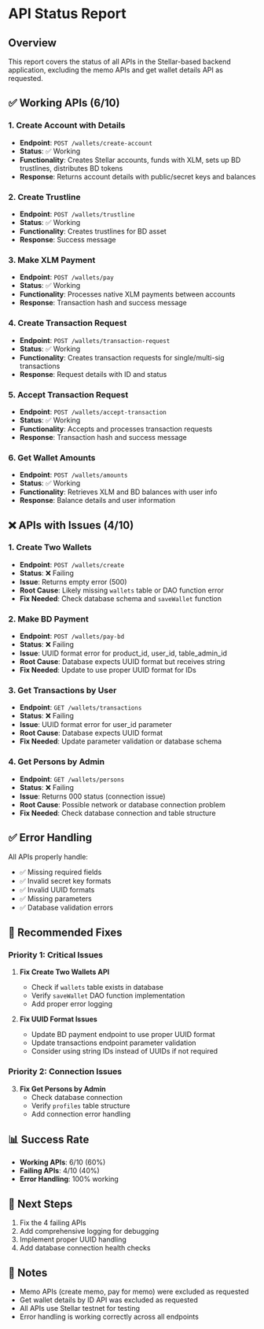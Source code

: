 # API Status Report

## Overview
This report covers the status of all APIs in the Stellar-based backend application, excluding the memo APIs and get wallet details API as requested.

## ✅ **Working APIs (6/10)**

### 1. Create Account with Details
- **Endpoint**: `POST /wallets/create-account`
- **Status**: ✅ Working
- **Functionality**: Creates Stellar accounts, funds with XLM, sets up BD trustlines, distributes BD tokens
- **Response**: Returns account details with public/secret keys and balances

### 2. Create Trustline
- **Endpoint**: `POST /wallets/trustline`
- **Status**: ✅ Working
- **Functionality**: Creates trustlines for BD asset
- **Response**: Success message

### 3. Make XLM Payment
- **Endpoint**: `POST /wallets/pay`
- **Status**: ✅ Working
- **Functionality**: Processes native XLM payments between accounts
- **Response**: Transaction hash and success message

### 4. Create Transaction Request
- **Endpoint**: `POST /wallets/transaction-request`
- **Status**: ✅ Working
- **Functionality**: Creates transaction requests for single/multi-sig transactions
- **Response**: Request details with ID and status

### 5. Accept Transaction Request
- **Endpoint**: `POST /wallets/accept-transaction`
- **Status**: ✅ Working
- **Functionality**: Accepts and processes transaction requests
- **Response**: Transaction hash and success message

### 6. Get Wallet Amounts
- **Endpoint**: `POST /wallets/amounts`
- **Status**: ✅ Working
- **Functionality**: Retrieves XLM and BD balances with user info
- **Response**: Balance details and user information

## ❌ **APIs with Issues (4/10)**

### 1. Create Two Wallets
- **Endpoint**: `POST /wallets/create`
- **Status**: ❌ Failing
- **Issue**: Returns empty error (500)
- **Root Cause**: Likely missing `wallets` table or DAO function error
- **Fix Needed**: Check database schema and `saveWallet` function

### 2. Make BD Payment
- **Endpoint**: `POST /wallets/pay-bd`
- **Status**: ❌ Failing
- **Issue**: UUID format error for product_id, user_id, table_admin_id
- **Root Cause**: Database expects UUID format but receives string
- **Fix Needed**: Update to use proper UUID format for IDs

### 3. Get Transactions by User
- **Endpoint**: `GET /wallets/transactions`
- **Status**: ❌ Failing
- **Issue**: UUID format error for user_id parameter
- **Root Cause**: Database expects UUID format
- **Fix Needed**: Update parameter validation or database schema

### 4. Get Persons by Admin
- **Endpoint**: `GET /wallets/persons`
- **Status**: ❌ Failing
- **Issue**: Returns 000 status (connection issue)
- **Root Cause**: Possible network or database connection problem
- **Fix Needed**: Check database connection and table structure

## ✅ **Error Handling**

All APIs properly handle:
- ✅ Missing required fields
- ✅ Invalid secret key formats
- ✅ Invalid UUID formats
- ✅ Missing parameters
- ✅ Database validation errors

## 🔧 **Recommended Fixes**

### Priority 1: Critical Issues
1. **Fix Create Two Wallets API**
   - Check if `wallets` table exists in database
   - Verify `saveWallet` DAO function implementation
   - Add proper error logging

2. **Fix UUID Format Issues**
   - Update BD payment endpoint to use proper UUID format
   - Update transactions endpoint parameter validation
   - Consider using string IDs instead of UUIDs if not required

### Priority 2: Connection Issues
3. **Fix Get Persons by Admin**
   - Check database connection
   - Verify `profiles` table structure
   - Add connection error handling

## 📊 **Success Rate**
- **Working APIs**: 6/10 (60%)
- **Failing APIs**: 4/10 (40%)
- **Error Handling**: 100% working

## 🎯 **Next Steps**
1. Fix the 4 failing APIs
2. Add comprehensive logging for debugging
3. Implement proper UUID handling
4. Add database connection health checks

## 📝 **Notes**
- Memo APIs (create memo, pay for memo) were excluded as requested
- Get wallet details by ID API was excluded as requested
- All APIs use Stellar testnet for testing
- Error handling is working correctly across all endpoints 